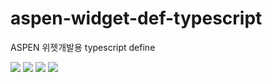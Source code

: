 # aspen-widget-def-typescript
ASPEN 위젯개발용 typescript define

![](https://taejin-kim.github.io/aspen-widget-def-typescript/ex1.png)
![](https://taejin-kim.github.io/aspen-widget-def-typescript/ex2.png)
![](https://taejin-kim.github.io/aspen-widget-def-typescript/ex3.png)
![](https://taejin-kim.github.io/aspen-widget-def-typescript/ex4.png)
